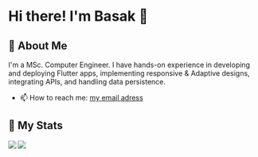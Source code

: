 # Hi there! I'm Basak 👋

## 🚀 About Me

I'm a MSc. Computer Engineer. I have hands-on experience in developing and deploying Flutter apps, implementing responsive & Adaptive designs, integrating APIs, and handling data persistence.

- 📫 How to reach me:
[my email adress](mailto:dev.basakk6@gmail.com)

## 🔭 My Stats

<a href="#">
  <img align="left" src="https://github-readme-stats.vercel.app/api?username=BasakK6&show_icons=true&count_private=true&theme=dark&hide_border=true" />
  
</a> 
<a href="#"><img align="left" src="http://github-readme-streak-stats.herokuapp.com?user=BasakK6&theme=dark&date_format=M%20j%5B%2C%20Y%5D&hide_border=true"></a>

<!--
**BasakK6/BasakK6** is a ✨ _special_ ✨ repository because its `README.md` (this file) appears on your GitHub profile.

Here are some ideas to get you started:

- 🔭 I’m currently working on ...
- 🌱 I’m currently learning ...
- 👯 I’m looking to collaborate on ...
- 🤔 I’m looking for help with ...
- 💬 Ask me about ...
- 📫 How to reach me: ...
- 😄 Pronouns: ...
- ⚡ Fun fact: ...
-->
